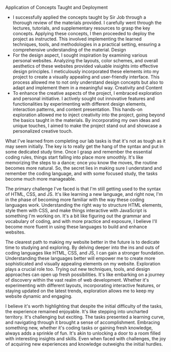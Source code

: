 Application of Concepts Taught and Deployment
- I successfully applied the concepts taught by Sir Job through a thorough review of the materials provided. I carefully went through the lectures, tutorials, and supplementary resources to grasp the key concepts. Applying these concepts, I then proceeded to deploy the project as instructed. This involved implementing the learned techniques, tools, and methodologies in a practical setting, ensuring a comprehensive understanding of the material.
Design
- For the design aspect, I sought inspiration by examining various personal websites. Analyzing the layouts, color schemes, and overall aesthetics of these websites provided valuable insights into effective design principles. I meticulously incorporated these elements into my project to create a visually appealing and user-friendly interface. This process allowed me to not only understand design concepts but also to adapt and implement them in a meaningful way.
Creativity and Content
- To enhance the creative aspects of the project, I embraced exploration and personal initiative. I actively sought out innovative features and functionalities by experimenting with different design elements, interaction patterns, and content presentation. This hands-on exploration allowed me to inject creativity into the project, going beyond the basics taught in the materials. By incorporating my own ideas and unique touches, I aimed to make the project stand out and showcase a personalized creative touch.

What I've learned from completing our lab tasks is that it's not as tough as it may seem initially. The key is to really get the hang of the syntax and put in some dedicated study time. Once I grasp and remember the essential coding rules, things start falling into place more smoothly. It's like memorizing the steps to a dance; once you know the moves, the routine becomes more natural. So, the secret lies in making sure I understand and remember the coding language, and with some focused study, the tasks become much more manageable.

The primary challenge I've faced is that I'm still getting used to the syntax of HTML, CSS, and JS. It's like learning a new language, and right now, I'm in the phase of becoming more familiar with the way these coding languages work. Understanding the right way to structure HTML elements, style them with CSS, and make things interactive with JavaScript is something I'm working on. It's a bit like figuring out the grammar and vocabulary of coding, and with more practice and exposure, I believe I'll become more fluent in using these languages to build and enhance websites.

The clearest path to making my website better in the future is to dedicate time to studying and exploring. By delving deeper into the ins and outs of coding languages like HTML, CSS, and JS, I can gain a stronger foundation. Understanding these languages better will empower me to create more sophisticated and visually appealing elements on my website. Exploration plays a crucial role too. Trying out new techniques, tools, and design approaches can open up fresh possibilities. It's like embarking on a journey of discovery within the vast realm of web development. Whether it's experimenting with different layouts, incorporating interactive features, or staying updated on the latest trends, exploration allows me to keep my website dynamic and engaging.

I believe it's worth highlighting that despite the initial difficulty of the tasks, the experience remained enjoyable. It's like stepping into uncharted territory. It's challenging but exciting. The tasks presented a learning curve, and navigating through it brought a sense of accomplishment. Embracing something new, whether it's coding tasks or gaining fresh knowledge, always adds a sprinkle of fun. It's akin to unlocking a door to a room filled with interesting insights and skills. Even when faced with challenges, the joy of acquiring new experiences and knowledge outweighs the initial hurdles.